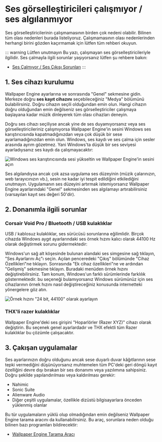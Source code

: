 # Ses görselleştiricileri çalışmıyor / ses algılanmıyor

Ses görselleştiricilerinin çalışmamasının birden çok nedeni olabilir. Bilinen tüm olası nedenleri burada listeliyoruz. Çalışmamasının olası nedenlerinden herhangi birini gözden kaçırmamak için lütfen tüm rehberi okuyun.

::: warning Lütfen unutmayın Bu yazı, çalışmayan ses görselleştiricileriyle ilgilidir. Ses çalmayla ilgili sorunlar yaşıyorsanız lütfen şu rehbere bakın:

* [Ses Çalmıyor / Ses Çıkışı Sorunları](/audio/nosound)
:::


## 1. Ses cihazı kurulumu
Wallpaper Engine ayarlarına ve sonrasında "Genel" sekmesine gidin. Merkeze doğru **ses kayıt cihazını** seçebileceğiniz "Medya" bölümünü bulabilirsiniz. Doğru cihazın seçili olduğundan emin olun. Hangi cihazın doğru olduğundan emin değilseniz ses görselleştiriciler çalışmaya başlayana kadar müzik dinleyerek tüm olası cihazları deneyin.

Doğru ses cihazı seçiliyse ancak yine de ses duyamıyorsanız veya ses görselleştiricileriniz çalışmıyorsa Wallpaper Engine'in sesini Windows ses karıştırıcısında kapatmadığınızdan veya çok düşük bir sese ayarlamadığınızdan emin olun. Windows, ses kaydı ve ses çalma için sesler arasında ayrım gözetmez. Yani Windows'ta düşük bir ses seviyesi ayarladıysanız ses kaydı da çalışmayacaktır:

![Windows ses karıştırıcısında sesi yükseltin ve Wallpaper Engine'in sesini açın](./audiomixer.png)

Ses algılandıysa ancak çok azsa uygulama ses düzeyinin (müzik çalarınızın, web tarayıcınızın vb.), sesin ne kadar iyi tespit edildiğini etkilediğini unutmayın. Uygulamanın ses düzeyini artırmak istemiyorsanız Wallpaper Engine ayarlarındaki "Genel" sekmesinden ses algılamayı artırabilirsiniz (varsayılan kayıt ses değeri 50'dir).

## 2. Donanımla ilgili sorunlar

### Corsair Void Pro / Bluetooth / USB kulaklıklar

USB / kablosuz kulaklıklar, ses sürücüsü sorunlarına eğilimlidir. Birçok cihazda Windows aygıt ayarlarındaki ses örnek hızını kalıcı olarak 44100 Hz olarak değiştirmek sorunu gidermektedir:

Windows'un sağ alt köşesinde bulunan alandaki ses simgesine sağ tıklayın, "Ses Ayarlarını Aç"ı seçin. Açılan penceredeki "Çıkış" bölümünde "Cihaz Özellikleri"ne tıklayın. Sonrasında "Ek cihaz özellikleri"ne ve ardından "Gelişmiş" sekmesine tıklayın. Buradaki menüden örnek hızını değiştirebilirsiniz. Tam konum, Windows'un farklı sürümlerinde farklılık göstermektedir. bu seçeneği bulamıyorsanız Windows sürümünüz için ses cihazlarının örnek hızını nasıl değiştireceğiniz konusunda internetteki yönergelere göz atın.

![Örnek hızını "24 bit, 44100" olarak ayarlayın](./samplingrate.png)

### THX'li razer kulaklıklar

Wallpaper Engine'deki ses girişini "Hoparlörler (Razer XYZ)" cihazı olarak değiştirin. Bu seçenek genel ayarlardadır ve THX efektli tüm Razer kulaklıklar bu çözümle çalışacaktır.

## 3. Çakışan uygulamalar

Ses ayarlarınızın doğru olduğunu ancak sese duyarlı duvar kâğıtlarının sese tepki vermediğini düşünüyorsanız muhtemelen tüm PC'deki geri döngü kayıt özelliğini devre dışı bırakan bir ses donanımı veya yazılımına sahipsiniz. Doğru şekilde yapılandırılması veya kaldırılması gerekir:

* Nahimic
* Sonic Suite
* Alienware Audio
* Diğer çeşitli uygulamalar, özellikle dizüstü bilgisayarlara önceden yüklenmiş olanlar

Bu tür uygulamaların yüklü olup olmadığından emin değilseniz Wallpaper Engine tarama aracını da kullanabilirsiniz. Bu araç, sorunlara neden olduğu bilinen bazı programları bildirecektir:

* [Wallpaper Engine Tarama Aracı](/debug/scantool_support.html)

